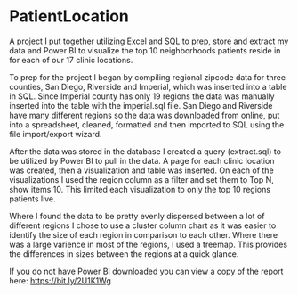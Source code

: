# PatientLocation
A project I put together utilizing Excel and SQL to prep, store and extract my data and Power BI to visualize the top 10 neighborhoods patients reside in for each of our 17 clinic locations.

To prep for the project I began by compiling regional zipcode data for three counties, San Diego, Riverside and Imperial, which was inserted into a table in SQL. Since Imperial county has only 19 regions the data was manually inserted into the table with the imperial.sql file. San Diego and Riverside have many different regions so the data was downloaded from online, put into a spreadsheet, cleaned, formatted and then imported to SQL using the file import/export wizard.

After the data was stored in the database I created a query (extract.sql) to be utilized by Power BI to pull in the data. A page for each clinic location was created, then a visualization and table was inserted. On each of the visualizations I used the region column as a filter and set them to Top N, show items 10. This limited each visualization to only the top 10 regions patients live. 

Where I found the data to be pretty evenly dispersed between a lot of different regions I chose to use a cluster column chart as it was easier to identify the size of each region in comparison to each other. Where there was a large varience in most of the regions, I used a treemap. This provides the differences in sizes between the regions at a quick glance.

If you do not have Power BI downloaded you can view a copy of the report here:
https://bit.ly/2U1K1Wg
